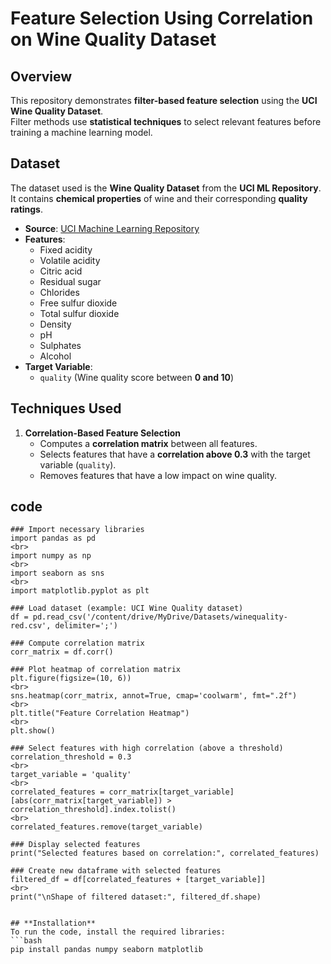 # Feature Selection Using Correlation on Wine Quality Dataset

## **Overview**
This repository demonstrates **filter-based feature selection** using the **UCI Wine Quality Dataset**.  
Filter methods use **statistical techniques** to select relevant features before training a machine learning model.

## **Dataset**
The dataset used is the **Wine Quality Dataset** from the **UCI ML Repository**.  
It contains **chemical properties** of wine and their corresponding **quality ratings**.

- **Source**: [UCI Machine Learning Repository](https://archive.ics.uci.edu/ml/datasets/Wine+Quality)
- **Features**:
  - Fixed acidity
  - Volatile acidity
  - Citric acid
  - Residual sugar
  - Chlorides
  - Free sulfur dioxide
  - Total sulfur dioxide
  - Density
  - pH
  - Sulphates
  - Alcohol
- **Target Variable**:  
  - `quality` (Wine quality score between **0 and 10**)

## **Techniques Used**
1. **Correlation-Based Feature Selection**  
   - Computes a **correlation matrix** between all features.
   - Selects features that have a **correlation above 0.3** with the target variable (`quality`).
   - Removes features that have a low impact on wine quality.

## code
```
### Import necessary libraries
import pandas as pd
<br>
import numpy as np
<br>
import seaborn as sns
<br>
import matplotlib.pyplot as plt

### Load dataset (example: UCI Wine Quality dataset)
df = pd.read_csv('/content/drive/MyDrive/Datasets/winequality-red.csv', delimiter=';')

### Compute correlation matrix
corr_matrix = df.corr()

### Plot heatmap of correlation matrix
plt.figure(figsize=(10, 6))
<br>
sns.heatmap(corr_matrix, annot=True, cmap='coolwarm', fmt=".2f")
<br>
plt.title("Feature Correlation Heatmap")
<br>
plt.show()

### Select features with high correlation (above a threshold)
correlation_threshold = 0.3
<br>
target_variable = 'quality'
<br>
correlated_features = corr_matrix[target_variable][abs(corr_matrix[target_variable]) > correlation_threshold].index.tolist()
<br>
correlated_features.remove(target_variable)

### Display selected features
print("Selected features based on correlation:", correlated_features)

### Create new dataframe with selected features
filtered_df = df[correlated_features + [target_variable]]
<br>
print("\nShape of filtered dataset:", filtered_df.shape)


## **Installation**
To run the code, install the required libraries:
```bash
pip install pandas numpy seaborn matplotlib


